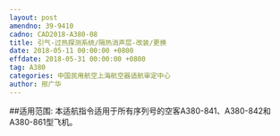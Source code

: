 ```yaml
---
layout: post
amendno: 39-9410
cadno: CAD2018-A380-08
title: 引气-过热探测系统/隔热消声层-改装/更换
date: 2018-05-11 00:00:00 +0800
effdate: 2018-05-31 00:00:00 +0800
tag: A380
categories: 中国民用航空上海航空器适航审定中心
author: 邢广华
---
```


##适用范围:
本适航指令适用于所有序列号的空客A380-841、A380-842和A380-861型飞机。


